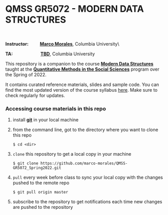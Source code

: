 # QMSS GR5072 - MODERN DATA STRUCTURES

<br/>

__Instructor:__ &nbsp;&nbsp;&nbsp;&nbsp;&nbsp;&nbsp;&nbsp;  [__Marco Morales__](mailto:marco.morales@columbia.edu), Columbia University\


__TA:__ &nbsp;&nbsp;&nbsp;&nbsp;&nbsp;&nbsp;&nbsp;&nbsp;&nbsp;&nbsp;&nbsp;&nbsp;&nbsp;&nbsp;&nbsp;&nbsp;&nbsp;&nbsp;&nbsp;&nbsp;&nbsp;[__TBD__](mailto:a.gurnani@columbia.edu), Columbia University
<br/>



This repository is a companion to the course [__Modern Data Structures__](https://vergil.registrar.columbia.edu/#/courses/QMSSG5072_001_2022_1) taught at the [__Quantitative Methods in the Social Sciences__](http://qmss.columbia.edu/) program over the Spring of 2022.

It contains curated reference materials, slides and sample code. You can find the most updated version of the course syllabus [here](/syllabus/GR5072_Spring2022.pdf). Make sure to check regularly for updates.


### Accessing course materials in this repo

1. install [**git**](https://git-scm.com/downloads) in your local machine

2. from the command line, got to the directory where you want to clone this repo

	```
	$ cd <dir>
	```

3. `clone` this repository to get a local copy in your machine

	```
	$ git clone https://github.com/marco-morales/QMSS-GR5072_Spring2022.git
	```

4. `pull` every week before class to sync your local copy with the changes pushed to the remote repo

	```
	$ git pull origin master
	```

5. subscribe to the repository to get notifications each time new changes are pushed to the repository
